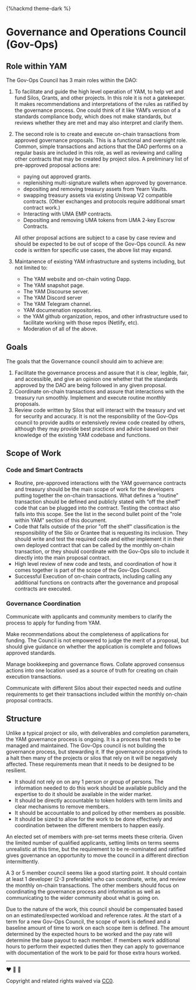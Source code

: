 {%hackmd theme-dark %}


# Governance and Operations Council (Gov-Ops)

## Role within YAM

The Gov-Ops Council has 3 main roles within the DAO:

1. To facilitate and guide the high level operation of YAM, to help vet and fund Silos, Grants, and other projects. In this role it is not a gatekeeper. It makes recommendations and interpretations of the rules as ratified by the governance process. One could think of it like YAM’s version of a standards compliance body, which does not make standards, but reviews whether they are met and may also interpret and clarify them.
2. The second role is to create and execute on-chain transactions from approved governance proposals. This is a functional and oversight role. Common, simple transactions and actions that the DAO performs on a regular basis are included in this role, as well as reviewing and calling other contracts that may be created by project silos. A preliminary list of pre-approved proposal actions are:

    - paying out approved grants.
    - replenishing multi-signature wallets when approved by governance.
    - depositing and removing treasury assets from Yearn Vaults.
    - swapping treasury assets via existing Uniswap V2 compatible contracts. (Other exchanges and protocols require additional smart contract work.)
    - Interacting with UMA EMP contracts.
    - Depositing and removing UMA tokens from UMA 2-key Escrow Contracts.

    All other proposal actions are subject to a case by case review and should be expected to be out of scope of the Gov-Ops council. As new code is written for specific use cases, the above list may expand.

3. Maintanence of existing YAM infrastructure and systems including, but not limited to:
    - The YAM website and on-chain voting Dapp.
    - The YAM snapshot page.
    - The YAM Discourse server.
    - The YAM Discord server
    - The YAM Telegram channel.
    - YAM documenation repositories.
    - the YAM github organization, repos, and other infrastructure used to facilitate working with those repos (Netlify, etc).
    - Moderation of all of the above.

## Goals

The goals that the Governance council should aim to achieve are:

1. Facilitate the governance process and assure that it is clear, legible, fair, and accessible, and give an opinion one whether that the standards approved by the DAO are being followed in any given proposal.
2. Coordinate on-chain transactions and assure that interactions with the treasury run smoothly. Implement and execute routine monthly proposals.
3. Review code written by Silos that will interact with the treasury and vet for security and accuracy. It is not the responsibility of the Gov-Ops council to provide audits or extensively review code created by others, although they may provide best practices and advice based on their knowledge of the existing YAM codebase and functions.

## Scope of Work

### Code and Smart Contracts

- Routine, pre-approved interactions with the YAM governance contracts and treasury should be the main scope of work for the developers putting together the on-chain transactions. What defines a “routine” transaction should be defined and publicly stated with “off the shelf” code that can be plugged into the contract. Testing the contract also falls into this scope. See the list in the second bullet point of the "role within YAM" section of this document.
- Code that falls outside of the prior "off the shelf" classification is the responsibility of the Silo or Grantee that is requesting its inclusion. They should write and test the required code and either implement it in their own deployed contract that can be called by the monthly on-chain transaction, or they should coordinate with the Gov-Ops silo to include it directly into the main proposal contract.
- High level review of new code and tests, and coordination of how it comes together is part of the scope of the Gov-Ops Council.
- Successful Execution of on-chain contracts, including calling any additional functions on contracts after the governance and proposal contracts are executed.

### Governance Coordination

Communicate with applicants and community members to clarify the process to apply for funding from YAM.

Make recommendations about the completeness of applications for funding. The Council is not empowered to judge the merit of a proposal, but should give guidance on whether the application is complete and follows approved standards.

Manage bookkeeping and governance flows. Collate approved consensus actions into one location used as a source of truth for creating on chain execution transactions.

Communicate with different Silos about their expected needs and outline requirements to get their transactions included within the monthly on-chain proposal contracts.

## Structure

Unlike a typical project or silo, with deliverables and completion parameters, the YAM governance process is ongoing. It is a process that needs to be managed and maintained. The Gov-Ops council is not building the governance process, but stewarding it. If the governance process grinds to a halt then many of the projects or silos that rely on it will be negatively affected. These requirements mean that it needs to be designed to be resilient.

- It should not rely on on any 1 person or group of persons. The information needed to do this work should be available publicly and the expertise to do it should be available in the wider market.
- It should be directly accountable to token holders with term limits and clear mechanisms to remove members.
- It should be accountable to and policed by other members as possible.
- It should be sized to allow for the work to be done effectively and coordination between the different members to happen easily.

An elected set of members with pre-set terms meets these criteria. Given the limited number of qualified applicants, setting limits on terms seems unrealistic at this time, but the requirement to be re-nominated and ratified gives governance an opportunity to move the council in a different direction intermittently.

A 3 or 5 member council seems like a good starting point. It should contain at least 1 developer (2-3 preferable) who can coordinate, write, and review the monthly on-chain transactions. The other members should focus on coordinating the governance process and information as well as communicating to the wider community about what is going on.

Due to the nature of the work, this council should be compensated based on an estimated/expected workload and reference rates. At the start of a term for a new Gov-Ops Council, the scope of work is defined and a baseline amount of time to work on each scope item is defined. The amount determined by the expected hours to be worked and the pay rate will determine the base payout to each member. If members work additional hours to perform their expected duties then they can apply to governance with documentation of the work to be paid for those extra hours worked.

---

:heart: :rocket: :sweet_potato:

Copyright and related rights waived via [CC0](https://creativecommons.org/publicdomain/zero/1.0/).
